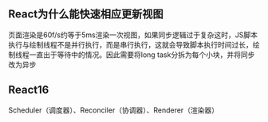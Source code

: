 ## React为什么能快速相应更新视图
页面渲染是60f/s约等于5ms渲染一次视图，如果同步逻辑过于复杂这时，JS脚本执行与绘制线程不是并行执行，而是串行执行，这就会导致脚本执行时间过长，绘制线程一直出于等待中的情况。因此需要将long task分拆为每个小块，并将同步改为异步

## React16
Scheduler（调度器）、Reconciler（协调器）、Renderer（渲染器）


